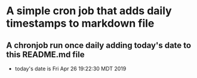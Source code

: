 A simple cron job that adds daily timestamps to markdown file
============================================================
## A chronjob run once daily adding today's date to this README.md file
* today's date is Fri Apr 26 19:22:30 MDT 2019
